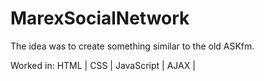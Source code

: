 # MarexSocialNetwork

The idea was to create something similar to the old ASKfm.

Worked in: HTML | CSS | JavaScript | AJAX |  
